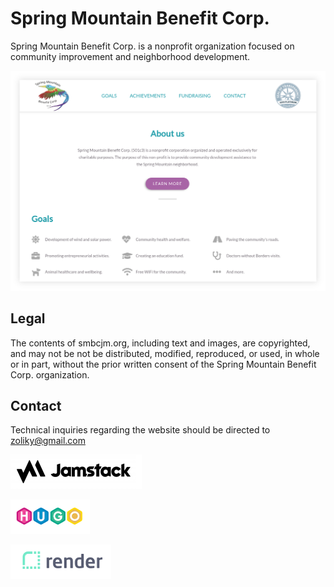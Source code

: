 # Spring Mountain Benefit Corp.

Spring Mountain Benefit Corp. is a nonprofit organization focused on community improvement
and neighborhood development.

![alt text](screenshot.png "New design")

## Legal 

The contents of smbcjm.org, including text and images, are copyrighted, and may not be
not be distributed, modified, reproduced, or used, in whole or in part, without the prior written
consent of the Spring Mountain Benefit Corp. organization.

## Contact

Technical inquiries regarding the website should be directed to zoliky@gmail.com



[![Jamstack](logo1.png)](https://jamstack.org/)

[![Jamstack](logo3.png)](https://jamstack.org/)

[![Jamstack](logo2.png)](https://jamstack.org/)

